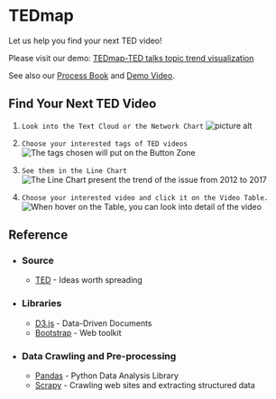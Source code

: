 # TEDmap #

Let us help you find your next TED video! 

Please visit our demo: [TEDmap-TED talks topic trend visualization](https://cwkenwaysun.github.io/TEDmap/)

See also our [Process Book](https://github.com/cwkenwaysun/TEDmap/blob/master/final_report/ProcessBook_v2.pdf) and [Demo Video](https://youtu.be/cPfT3kuISxQ).

## Find Your Next TED Video ##
1. `Look into the Text Cloud or the Network Chart`
![picture alt](http://www.brightlightpictures.com/assets/images/portfolio/thethaw_header.jpg "The Text Cloud and the Network Chart")

2. `Choose your interested tags of TED videos`
![The tags chosen will put on the Button Zone](http://www.brightlightpictures.com/assets/images/portfolio/thethaw_header.jpg "The Button Zone")


3. `See them in the Line Chart`
![The Line Chart present the trend of the issue from 2012 to 2017](http://www.brightlightpictures.com/assets/images/portfolio/thethaw_header.jpg "The Button Zone")

4. `Choose your interested video and click it on the Video Table.`
![When hover on the Table, you can look into detail of the video](http://www.brightlightpictures.com/assets/images/portfolio/thethaw_header.jpg "The Table")

## Reference ## 
* ### Source
  * [TED](https://www.ted.com/) - Ideas worth spreading

* ### Libraries
  * [D3.js](https://d3js.org/) - Data-Driven Documents
  * [Bootstrap](http://getbootstrap.com/) - Web toolkit

* ### Data Crawling and Pre-processing
  * [Pandas](http://pandas.pydata.org/) - Python Data Analysis Library
  * [Scrapy](https://docs.scrapy.org/en/latest/index.html) - Crawling web sites and extracting structured data
